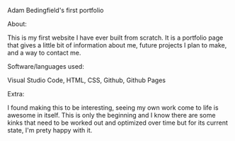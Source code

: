 Adam Bedingfield's first portfolio

About:

This is my first website I have ever built from scratch. It is a portfolio page that gives a little bit of information about me, future projects I plan to make, and a way to contact me.

Software/languages used:

Visual Studio Code, HTML, CSS, Github, Github Pages

Extra:

I found making this to be interesting, seeing my own work come to life is awesome in itself. This is only the beginning and I know there are some kinks that need to be worked out and optimized over time but for its current state, I'm prety happy with it.